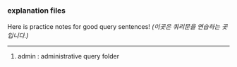 
### explanation files

Here is practice notes for good query sentences! _(이곳은 쿼리문을 연습하는 곳입니다.)_

---

1. admin : administrative query folder
